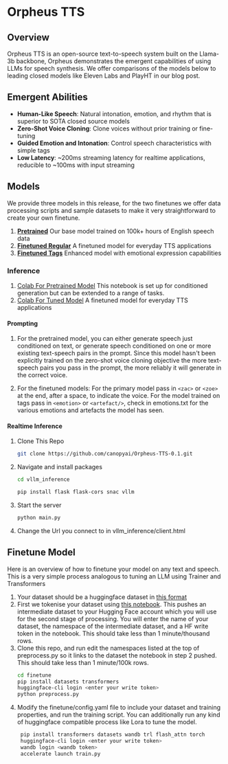 # Orpheus TTS
## Overview

Orpheus TTS is an open-source text-to-speech system built on the Llama-3b backbone, Orpheus demonstrates the emergent capabilities of using LLMs for speech synthesis. We offer comparisons of the models below to leading closed models like Eleven Labs and PlayHT in our blog post.

## Emergent Abilities

- **Human-Like Speech**: Natural intonation, emotion, and rhythm that is superior to SOTA closed source models
- **Zero-Shot Voice Cloning**: Clone voices without prior training or fine-tuning
- **Guided Emotion and Intonation**: Control speech characteristics with simple tags
- **Low Latency**: ~200ms streaming latency for realtime applications, reducible to ~100ms with input streaming

## Models

We provide three models in this release, for the two finetunes we offer data processing scripts and sample datasets
to make it very straightforward to create your own finetune.

1. [**Pretrained**](https://huggingface.co/canopylabs/orpheus-tts-0.1-pretrained) Our base model trained on 100k+ hours of English speech data
2. [**Finetuned Regular**](https://huggingface.co/canopylabs/orpheus-tts-0.1-primary) A finetuned model for everyday TTS applications
3. [**Finetuned Tags**](https://huggingface.co/canopylabs/orpheus-tts-0.1-emo-instruct) Enhanced model with emotional expression capabilities

### Inference

1. [Colab For Pretrained Model](https://colab.research.google.com/drive/10v9MIEbZOr_3V8ZcPAIh8MN7q2LjcstS?usp=sharing) This notebook is set up for conditioned generation but can be extended to a range of tasks.
2. [Colab For Tuned Model](https://colab.research.google.com/drive/1KhXT56UePPUHhqitJNUxq63k-pQomz3N?usp=sharing) A finetuned model for everyday TTS applications

#### Prompting

1. For the pretrained model, you can either generate speech just conditioned on text, or generate speech conditioned on one or more existing text-speech pairs in the prompt. Since this model hasn't been explicitly trained on the zero-shot voice cloning objective the more text-speech pairs you pass in the prompt, the more reliably it will generate in the correct voice.

2. For the finetuned models: For the primary model pass in `<zac>` or `<zoe>` at the end, after a space, to indicate the voice. For the model trained on tags pass in `<emotion>` or `<artefact/>`, check in emotions.txt for the various emotions and artefacts the model has seen.



#### Realtime Inference

1. Clone This Repo
   ```bash
   git clone https://github.com/canopyai/Orpheus-TTS-0.1.git
   ```
2. Navigate and install packages
   ```bash
   cd vllm_inference

   pip install flask flask-cors snac vllm
   ```
3. Start the server
   ```bash
   python main.py
   ```

4. Change the Url you connect to in vllm_inference/client.html

## Finetune Model

Here is an overview of how to finetune your model on any text and speech.
This is a very simple process analogous to tuning an LLM using Trainer and Transformers

1. Your dataset should be a huggingface dataset in [this format](https://huggingface.co/datasets/canopylabs/zac-sample-dataset)
2. First we tokenise your dataset using [this notebook](https://colab.research.google.com/drive/1wg_CPCA-MzsWtsujwy-1Ovhv-tn8Q1nD?usp=sharing). This pushes an intermediate dataset to your Hugging Face account which you will use for the second stage of processing. You will enter the name of your dataset, the namespace of the intermediate dataset, and a HF write token in the notebook. This should take less than 1 minute/thousand rows.
3. Clone this repo, and run edit the namespaces listed at the top of preprocess.py so it links to the dataset the notebook in step 2 pushed. This should take less than 1 minute/100k rows.
   ```bash
   cd finetune
   pip install datasets transformers
   huggingface-cli login <enter your write token>
   python preprocess.py
   ```
4. Modify the finetune/config.yaml file to include your dataset and training properties, and run the training script. You can additionally run any kind of huggingface compatible process like Lora to tune the model.
   ```bash
    pip install transformers datasets wandb trl flash_attn torch
    huggingface-cli login <enter your write token>
    wandb login <wandb token>
    accelerate launch train.py
   ```


